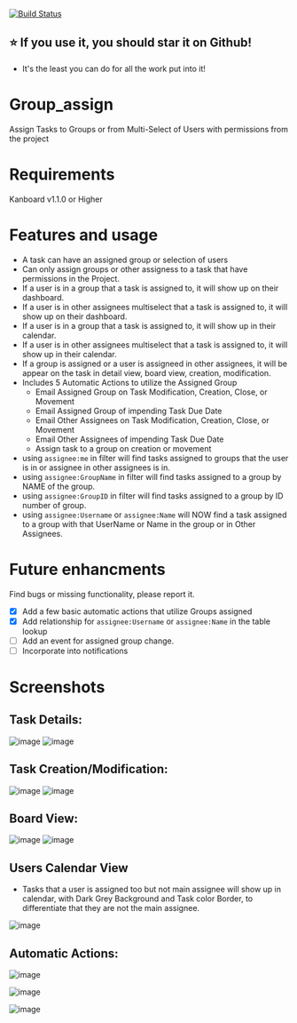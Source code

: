 [![Build Status](https://travis-ci.com/creecros/Group_assign.svg?branch=master)](https://travis-ci.com/creecros/Group_assign)

## :star: If you use it, you should star it on Github! 
- It's the least you can do for all the work put into it!


# Group_assign
Assign Tasks to Groups or from Multi-Select of Users with permissions from the project

# Requirements
Kanboard v1.1.0 or Higher

# Features and usage
* A task can have an assigned group or selection of users
* Can only assign groups or other assigness to a task that have permissions in the Project.
* If a user is in a group that a task is assigned to, it will show up on their dashboard.
* If a user is in other assignees multiselect that a task is assigned to, it will show up on their dashboard.
* If a user is in a group that a task is assigned to, it will show up in their calendar.
* If a user is in other assignees multiselect that a task is assigned to, it will show up in their calendar.
* If a group is assigned or a user is assigneed in other assignees, it will be appear on the task in detail view, board view, creation, modification. 
* Includes 5 Automatic Actions to utilize the Assigned Group
  * Email Assigned Group on Task Modification, Creation, Close, or Movement
  * Email Assigned Group of impending Task Due Date
  * Email Other Assignees on Task Modification, Creation, Close, or Movement
  * Email Other Assignees of impending Task Due Date
  * Assign task to a group on creation or movement
* using ``assignee:me`` in filter will find tasks assigned to groups that the user is in or assignee in other assignees is in.
* using ``assignee:GroupName`` in filter will find tasks assigned to a group by NAME of the group.
* using ``assignee:GroupID`` in filter will find tasks assigned to a group by ID number of group.
* using ``assignee:Username`` or ``assignee:Name`` will NOW find a task assigned to a group with that UserName or Name in the group or in Other Assignees. 

# Future enhancments
Find bugs or missing functionality, please report it.

- [x] Add a few basic automatic actions that utilize Groups assigned
- [x] Add relationship for ``assignee:Username`` or ``assignee:Name`` in the table lookup 
- [ ] Add an event for assigned group change.
- [ ] Incorporate into notifications

# Screenshots

## Task Details:
![image](https://user-images.githubusercontent.com/26339368/38753714-493c926e-3f2d-11e8-8ef7-271bab0e255d.png)
![image](https://user-images.githubusercontent.com/26339368/49557880-2065ce00-f8d7-11e8-985c-bc20c1617b6b.png)

## Task Creation/Modification:
![image](https://user-images.githubusercontent.com/26339368/38753761-692db008-3f2d-11e8-8ce2-59d88ddf39b1.png)
![image](https://user-images.githubusercontent.com/26339368/49557918-3c696f80-f8d7-11e8-91b8-7cef11c6eec0.png)

## Board View:
![image](https://user-images.githubusercontent.com/26339368/38753779-77b931d8-3f2d-11e8-8160-ef2563119252.png)
![image](https://user-images.githubusercontent.com/26339368/49557866-0f1cc180-f8d7-11e8-9ed7-040be16e4b24.png)

## Users Calendar View

- Tasks that a user is assigned too but not main assignee will show up in calendar, with Dark Grey Background and Task color Border, to differentiate that they are not the main assignee.

![image](https://user-images.githubusercontent.com/26339368/49655821-b7cb3e00-fa09-11e8-9608-952abbf146fa.png)


## Automatic Actions:
![image](https://user-images.githubusercontent.com/26339368/38754253-0a0fd2de-3f2f-11e8-9dde-2036de011a6b.png)

![image](https://user-images.githubusercontent.com/26339368/38754279-2285d0d4-3f2f-11e8-88c2-0ed91e452f90.png)

![image](https://user-images.githubusercontent.com/26339368/38754288-310df2c6-3f2f-11e8-9993-39e96b55076c.png)

